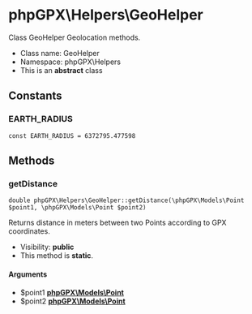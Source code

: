 phpGPX\Helpers\GeoHelper
===============

Class GeoHelper
Geolocation methods.




* Class name: GeoHelper
* Namespace: phpGPX\Helpers
* This is an **abstract** class



Constants
----------


### EARTH_RADIUS

    const EARTH_RADIUS = 6372795.477598







Methods
-------


### getDistance

    double phpGPX\Helpers\GeoHelper::getDistance(\phpGPX\Models\Point $point1, \phpGPX\Models\Point $point2)

Returns distance in meters between two Points according to GPX coordinates.



* Visibility: **public**
* This method is **static**.


#### Arguments
* $point1 **[phpGPX\Models\Point](phpGPX-Models-Point.md)**
* $point2 **[phpGPX\Models\Point](phpGPX-Models-Point.md)**


